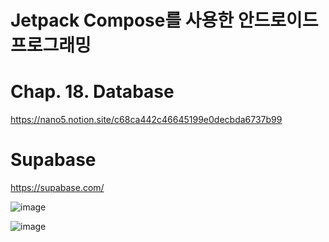 # Jetpack Compose를 사용한 안드로이드 프로그래밍

# Chap. 18. Database

https://nano5.notion.site/c68ca442c46645199e0decbda6737b99

# Supabase

https://supabase.com/

![image](https://github.com/devbwoh/Jet18Database/assets/77666026/e4a69d45-1f3a-4f05-99c8-5cd0008bfe21)

![image](https://github.com/devbwoh/Jet18Database/assets/77666026/05284e49-cd3d-4bbd-b6c0-5fe1d0405b9d)
